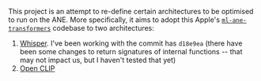This project is an attempt to re-define certain architectures to be optimised to run on the ANE. More specifically, it aims to adopt this Apple's [`ml-ane-transformers`](https://github.com/apple/ml-ane-transformers) codebase to two architectures:
1. [Whisper](https://github.com/openai/whisper). I've been working with the commit has `d18e9ea` (there have been some changes to return signatures of internal functions -- that may not impact us, but I haven't tested that yet)
2. [Open CLIP](https://github.com/mlfoundations/open_clip)
